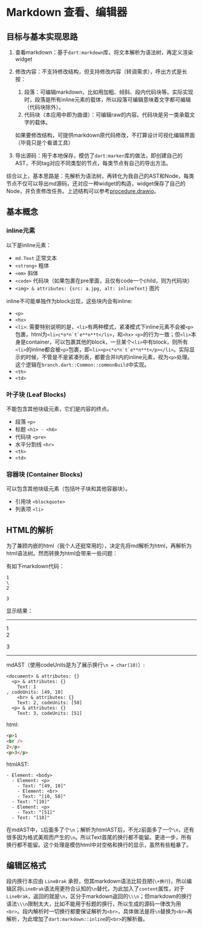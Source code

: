 # Markdown 查看、编辑器

## 目标与基本实现思路
1. 查看markdown：基于`dart:markdown`库，将文本解析为语法树，再定义渲染widget
2. 修改内容：不支持修改结构，但支持修改内容（转调需求），呼出方式是长按：
    1. 段落：可编辑markdown，比如用加粗、倾斜、段内代码块等。实际实现时，段落是所有inline元素的载体，所以段落可编辑意味着文字都可编辑（代码块除外）。
    2. 代码块（本应用中即为曲谱）：可编辑raw的内容。代码块是另一类承载文字的载体。

    如果要修改结构，可提供markdown原代码修改，不打算设计可视化编辑界面（毕竟只是个看谱工具）
3. 导出源码：用于本地保存，模仿了`dart:marker`库的做法，即创建自己的AST，不同tag对应不同类型的节点，每类节点有自己的导出方法。

综合以上，基本思路是：先解析为语法树，再转化为我自己的AST和Node，每类节点不仅可以导出md源码，还对应一种widget的构造，widget保存了自己的Node，并负责修改任务。上述结构可以参考[procedure.drawio](./procedure.drawio)。

## 基本概念
### inline元素
以下是inline元素：
- `md.Text` 正常文本
- `<strong>` 粗体
- `<em>` 斜体
- `<code>` 代码块（如果包裹在pre里面，且仅有code一个child，则为代码块）
- `<img> & attributes: {src: a.jpg, alt: inlineText}` 图片

inline不可能单独作为block出现，这些块内会有inline:
- `<p>`
- `<hx>`
- `<li>`: 需要特别说明的是，`<li>`有两种模式，紧凑模式下inline元素不会被`<p>`包裹，html为``<li>c*o*n`t`e**n**t</li>``，和`<hx>` `<p>`的行为一致；但`<li>`本身是container，可以包裹其他的block，一旦某个`<li>`中有block，则所有`<li>`的inline都会被`<p>`包裹，即``<li><p>c*o*n`t`e**n**t</p></li>``。实际显示的时候，不管是不是紧凑列表，都要合并li内的inline元素，视为`<p>`处理。这个逻辑在`branch.dart::Common::commonBuild`中实现。
- `<th>`
- `<td>`

### 叶子块 (Leaf Blocks)
不能包含其他块级元素，它们是内容的终点。
- 段落 `<p>`
- 标题 `<h1> - <h6>`
- 代码块 `<pre>`
- 水平分割线 `<hr>`
- `<th>`
- `<td>`

### 容器块 (Container Blocks)
可以包含其他块级元素（包括叶子块和其他容器块）。
- 引用块 `<blockquote>`
- 列表项 `<li>`


## HTML的解析
为了兼顾内嵌的html（我个人还挺常用的），决定先将md解析为html，再解析为html语法树。然而转换为html会带来一些问题：

有如下markdown代码：
```
1
\
2

3
```
显示结果：

***
1
\
2

3
***

mdAST（使用codeUnits是为了展示换行`\n = char(10)`）:
```
<document> & attributes: {}
  <p> & attributes: {}
    Text: 1
, codeUnits: [49, 10]
    <br> & attributes: {}
    Text: 2, codeUnits: [50]
  <p> & attributes: {}
    Text: 3, codeUnits: [51]
```

html:
```html
<p>1
<br />
2</p>
<p>3</p>
```

htmlAST:
```
- Element: <body>
  - Element: <p>
    - Text: "[49, 10]"
    - Element: <br>
    - Text: "[10, 50]"
  - Text: "[10]"
  - Element: <p>
    - Text: "[51]"
  - Text: "[10]"
```

在mdAST中，`1`后面多了个`\n`；解析为htmlAST后，不光`2`前面多了一个`\n`，还有很多因为格式美观而产生的`\n`。所以Text首尾的换行都不能留。更进一步，所有换行都不能留。这个处理是模仿html中对空格和换行的显示，虽然有些粗暴了。


## 编辑区格式
段内换行本应由 `LineBrak` 承担，但其markdown语法比较丑陋(`\+换行`)，所以编辑区将`LineBrak`语法用更符合认知的`\n`替代，为此加入了`content`属性，对于`LineBrak`，返回的就是`\n`，区分于markdown返回的`\\\n`；但markdown的换行语法`\\\n`限制太大，比如不能用于标题的换行，所以生成的源码一律改为用`<br>`。段内解析时一切换行都要保证解析为`<br>`，具体做法是将`\n`替换为`<br>`再解析，为此增加了`dart:markdown::inline`的`<br>`的解析器。